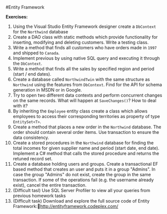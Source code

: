 #Entity Framework

**Exercises:**

01. Using the Visual Studio Entity Framework designer create a ``DbContext`` for the ``Northwind`` database
02. Create a DAO class with static methods which provide functionality for inserting, modifying and deleting customers. Write a testing class.
03. Write a method that finds all customers who have orders made in ``1997`` and shipped to ``Canada``.
04. Implement previous by using native SQL query and executing it through the ``DbContext``.
05. Write a method that finds all the sales by specified region and period (start / end dates).
06. Create a database called ``NorthwindTwin`` with the same structure as ``Northwind`` using the features from ``DbContext``. Find for the API for schema generation in MSDN or in Google.
07. Try to open two different data contexts and perform concurrent changes on the same records. What will happen at ``SaveChanges()``? How to deal with it?
08. By inheriting the ``Employee`` entity class create a class which allows employees to access their corresponding territories as property of type ``EntitySet<T>``.
09. Create a method that places a new order in the ``Northwind`` database. The order should contain several order items. Use transaction to ensure the data consistency.
10. Create a stored procedures in the ``Northwind`` database for finding the total incomes for given supplier name and period (start date, end date). Implement a C# method that calls the stored procedure and returns the retuned record set.
11. Create a database holding users and groups. Create a transactional EF based method that creates an user and puts it in a group "Admins". In case the group "Admins" do not exist, create the group in the same transaction. If some of the operations fail (e.g. the username already exist), cancel the entire transaction.
12. (Difficult tasl) Use SQL Server Profiler to view all your queries from previous homework tasks
13. (Difficult task) Download and explore the full source code of Entity Framework:http://entityframework.codeplex.com/

